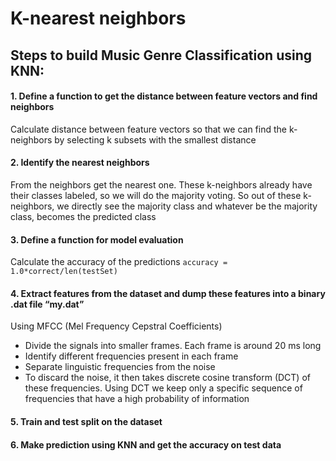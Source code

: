 # K-nearest neighbors

## Steps to build Music Genre Classification using KNN:

#### 1. Define a function to get the distance between feature vectors and find neighbors
Calculate distance between feature vectors so that we can find the k-neighbors by selecting k subsets with the smallest distance

#### 2. Identify the nearest neighbors
From the neighbors get the nearest one. These k-neighbors already have their classes labeled, so we will do the majority voting. So out of these k-neighbors, we directly see the majority class and whatever be the majority class, becomes the predicted class

#### 3. Define a function for model evaluation    
Calculate the accuracy of the predictions `accuracy = 1.0*correct/len(testSet)`

#### 4. Extract features from the dataset and dump these features into a binary .dat file “my.dat”
Using MFCC (Mel Frequency Cepstral Coefficients)
* Divide the signals into smaller frames. Each frame is around 20 ms long
* Identify different frequencies present in each frame
* Separate linguistic frequencies from the noise
* To discard the noise, it then takes discrete cosine transform (DCT) of these frequencies. Using DCT we keep only a specific sequence of frequencies that have a high probability of information
 
#### 5. Train and test split on the dataset

#### 6. Make prediction using KNN and get the accuracy on test data
